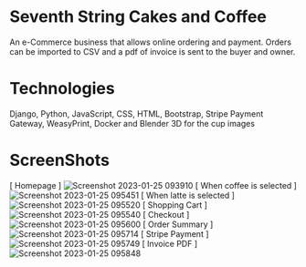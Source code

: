 # Seventh String Cakes and Coffee
An e-Commerce business that allows online ordering and payment. Orders can be imported to CSV and a pdf of invoice is sent to the buyer and owner.

# Technologies
Django, Python, JavaScript, CSS, HTML, Bootstrap, Stripe Payment Gateway, WeasyPrint, Docker and Blender 3D for the cup images

# ScreenShots
[ Homepage ]
![Screenshot 2023-01-25 093910](https://user-images.githubusercontent.com/105762453/214627570-adffedca-911c-4349-bb56-08f2d5b0d3a1.png)
[ When coffee is selected ]
![Screenshot 2023-01-25 095451](https://user-images.githubusercontent.com/105762453/214629744-5cd2dfcc-4cd7-4499-b641-e758f1f1e07f.png)
[ When latte is selected ]
![Screenshot 2023-01-25 095520](https://user-images.githubusercontent.com/105762453/214629761-8bfb6c10-a0e1-49ec-bb66-e9c7b47409d1.png)
[ Shopping Cart ]
![Screenshot 2023-01-25 095540](https://user-images.githubusercontent.com/105762453/214629779-061e8ab2-f29b-44cd-aeaa-757996990d99.png)
[ Checkout ]
![Screenshot 2023-01-25 095600](https://user-images.githubusercontent.com/105762453/214629789-eec57e0c-5e69-4355-aa3a-4536960774d7.png)
[ Order Summary ]
![Screenshot 2023-01-25 095714](https://user-images.githubusercontent.com/105762453/214629799-e9695b9a-c820-49f5-a80e-2d2dbfe64971.png)
[ Stripe Payment ]
![Screenshot 2023-01-25 095749](https://user-images.githubusercontent.com/105762453/214629829-3a4c8753-f1ed-48b7-9ccd-b4944b5036d2.png)
[ Invoice PDF ]
![Screenshot 2023-01-25 095848](https://user-images.githubusercontent.com/105762453/214629846-a8da2917-5b82-4020-87a2-a1361109dbe0.png)



